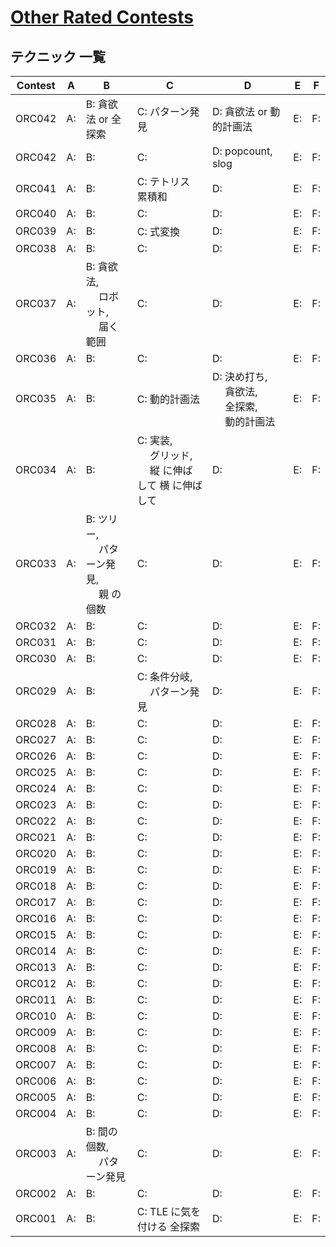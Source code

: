 # [Other Rated Contests](https://kenkoooo.com/atcoder/#/table/)

## テクニック 一覧

| Contest | A  | B                                               | C                               | D                                                         | E  | F  |
|---------|----|-------------------------------------------------|---------------------------------|-----------------------------------------------------------|----|----|
| ORC042  | A: | B: 貪欲法 or 全探索                             | C: パターン発見                 | D: 貪欲法 or 動的計画法                                   | E: | F: |
| ORC042  | A: | B:                                              | C:                              | D: popcount, slog                                         | E: | F: |
| ORC041  | A: | B:                                              | C: テトリス 累積和              | D:                                                        | E: | F: |
| ORC040  | A: | B:                                              | C:                              | D:                                                        | E: | F: |
| ORC039  | A: | B:                                              | C: 式変換                       | D:                                                        | E: | F: |
| ORC038  | A: | B:                                              | C:                              | D:                                                        | E: | F: |
| ORC037  | A: | B: 貪欲法,<br>　 ロボット,<br>　 届く 範囲      | C:                              | D:                                                        | E: | F: |
| ORC036  | A: | B:                                              | C:                              | D:                                                        | E: | F: |
| ORC035  | A: | B:                                              | C: 動的計画法                   | D: 決め打ち,<br>　 貪欲法,<br>　 全探索,<br>　 動的計画法 | E: | F: |
| ORC034  | A: | B:                                              | C: 実装,<br>　 グリッド,<br>　 縦 に伸ばして 横 に伸ばして                             | D:                                                        | E: | F: |
| ORC033  | A: | B: ツリー,<br>　 パターン発見,<br>　 親 の 個数 | C:                              | D:                                                        | E: | F: |
| ORC032  | A: | B:                                              | C:                              | D:                                                        | E: | F: |
| ORC031  | A: | B:                                              | C:                              | D:                                                        | E: | F: |
| ORC030  | A: | B:                                              | C:                              | D:                                                        | E: | F: |
| ORC029  | A: | B:                                              | C: 条件分岐,<br>　 パターン発見 | D:                                                        | E: | F: |
| ORC028  | A: | B:                                              | C:                              | D:                                                        | E: | F: |
| ORC027  | A: | B:                                              | C:                              | D:                                                        | E: | F: |
| ORC026  | A: | B:                                              | C:                              | D:                                                        | E: | F: |
| ORC025  | A: | B:                                              | C:                              | D:                                                        | E: | F: |
| ORC024  | A: | B:                                              | C:                              | D:                                                        | E: | F: |
| ORC023  | A: | B:                                              | C:                              | D:                                                        | E: | F: |
| ORC022  | A: | B:                                              | C:                              | D:                                                        | E: | F: |
| ORC021  | A: | B:                                              | C:                              | D:                                                        | E: | F: |
| ORC020  | A: | B:                                              | C:                              | D:                                                        | E: | F: |
| ORC019  | A: | B:                                              | C:                              | D:                                                        | E: | F: |
| ORC018  | A: | B:                                              | C:                              | D:                                                        | E: | F: |
| ORC017  | A: | B:                                              | C:                              | D:                                                        | E: | F: |
| ORC016  | A: | B:                                              | C:                              | D:                                                        | E: | F: |
| ORC015  | A: | B:                                              | C:                              | D:                                                        | E: | F: |
| ORC014  | A: | B:                                              | C:                              | D:                                                        | E: | F: |
| ORC013  | A: | B:                                              | C:                              | D:                                                        | E: | F: |
| ORC012  | A: | B:                                              | C:                              | D:                                                        | E: | F: |
| ORC011  | A: | B:                                              | C:                              | D:                                                        | E: | F: |
| ORC010  | A: | B:                                              | C:                              | D:                                                        | E: | F: |
| ORC009  | A: | B:                                              | C:                              | D:                                                        | E: | F: |
| ORC008  | A: | B:                                              | C:                              | D:                                                        | E: | F: |
| ORC007  | A: | B:                                              | C:                              | D:                                                        | E: | F: |
| ORC006  | A: | B:                                              | C:                              | D:                                                        | E: | F: |
| ORC005  | A: | B:                                              | C:                              | D:                                                        | E: | F: |
| ORC004  | A: | B:                                              | C:                              | D:                                                        | E: | F: |
| ORC003  | A: | B: 間の個数,<br>　 パターン発見                 | C:                              | D:                                                        | E: | F: |
| ORC002  | A: | B:                                              | C:                              | D:                                                        | E: | F: |
| ORC001  | A: | B:                                              | C: TLE に気を付ける 全探索      | D:                                                        | E: | F: |
